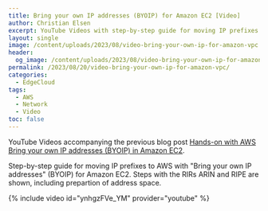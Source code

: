 ```yaml
---
title: Bring your own IP addresses (BYOIP) for Amazon EC2 [Video]
author: Christian Elsen
excerpt: YouTube Videos with step-by-step guide for moving IP prefixes to AWS with "Bring your own IP addresses" (BYOIP) for Amazon EC2
layout: single
image: /content/uploads/2023/08/video-bring-your-own-ip-for-amazon-vpc.png
header:
  og_image: /content/uploads/2023/08/video-bring-your-own-ip-for-amazon-vpc.png
permalink: /2023/08/20/video-bring-your-own-ip-for-amazon-vpc/
categories:
  - EdgeCloud
tags:
  - AWS
  - Network
  - Video
toc: false
---
```


<i class="fab fa-fw fa-youtube"></i> YouTube Videos accompanying the previous blog post [Hands-on with AWS Bring your own IP addresses (BYOIP) in Amazon EC2](https://www.edge-cloud.net/2022/07/19/hands-on-with-aws-byoip/).

Step-by-step guide for moving IP prefixes to AWS with "Bring your own IP addresses" (BYOIP) for Amazon EC2. Steps with the RIRs ARIN and RIPE are shown, including prepartion of address space.

{% include video id="ynhgzFVe_YM" provider="youtube" %}